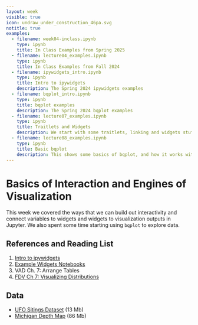 ```yaml
---
layout: week
visible: true
icon: undraw_under_construction_46pa.svg
notitle: true
examples:
  - filename: week04-inclass.ipynb
    type: ipynb
    title: In Class Examples from Spring 2025
  - filename: lecture04_examples.ipynb
    type: ipynb
    title: In Class Examples from Fall 2024
  - filename: ipywidgets_intro.ipynb
    type: ipynb
    title: Intro to ipywidgets
    description: The Spring 2024 ipywidgets examples
  - filename: bqplot_intro.ipynb
    type: ipynb
    title: bqplot examples
    description: The Spring 2024 bqplot examples
  - filename: lecture07_examples.ipynb
    type: ipynb
    title: Traitlets and Widgets
    description: We start with some traitlets, linking and widgets stuff, and then move toward matplotlib and linking multiple widgets together
  - filename: lecture08_examples.ipynb
    type: ipynb
    title: Basic bqplot
    description: This shows some basics of bqplot, and how it works with traits and widgets
---
```


# Basics of Interaction and Engines of Visualization

This week we covered the ways that we can build out interactivity and connect
variables to widgets and widgets to visualization outputs in Jupyter.  We also
spent some time starting using `bqplot` to explore data.

## References and Reading List

 1. [Intro to ipywidgets](https://ipywidgets.readthedocs.io/en/latest/examples/Widget%20Basics.html)
 2. [Example Widgets Notebooks](https://github.com/jupyter-widgets/ipywidgets/blob/master/docs/source/examples/Index.ipynb)
 3. VAD Ch. 7: Arrange Tables 
 4. [FDV Ch 7: Visualizing Distributions](https://serialmentor.com/dataviz/histograms-density-plots.html)

## Data

 * [UFO Sitings Dataset](https://uiuc-ischool-dataviz.github.io/spring2019online/week04/data/ufo-scrubbed-geocoded-time-standardized-00.csv) (13 Mb)
 * [Michigan Depth Map](https://uiuc-ischool-dataviz.github.io/spring2019online/week05/data/michigan_lld.flt) (86 Mb)
